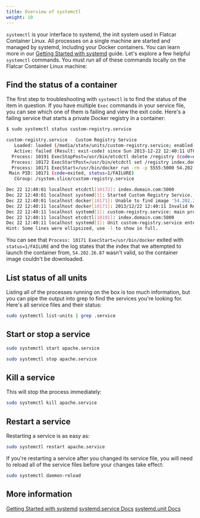 ```yaml
---
title: Overview of systemctl
weight: 10
---
```


`systemctl` is your interface to systemd, the init system used in Flatcar Container Linux. All processes on a single machine are started and managed by systemd, including your Docker containers. You can learn more in our [Getting Started with systemd](getting-started-with-systemd.md) guide. Let's explore a few helpful `systemctl` commands. You must run all of these commands locally on the Flatcar Container Linux machine:

## Find the status of a container

The first step to troubleshooting with `systemctl` is to find the status of the item in question. If you have multiple `Exec` commands in your service file, you can see which one of them is failing and view the exit code. Here's a failing service that starts a private Docker registry in a container:

```sh
$ sudo systemctl status custom-registry.service

custom-registry.service - Custom Registry Service
   Loaded: loaded (/media/state/units/custom-registry.service; enabled-runtime)
   Active: failed (Result: exit-code) since Sun 2013-12-22 12:40:11 UTC; 35s ago
  Process: 10191 ExecStopPost=/usr/bin/etcdctl delete /registry (code=exited, status=0/SUCCESS)
  Process: 10172 ExecStartPost=/usr/bin/etcdctl set /registry index.domain.com:5000 (code=exited, status=0/SUCCESS)
  Process: 10171 ExecStart=/usr/bin/docker run -rm -p 5555:5000 54.202.26.87:5000/registry /bin/sh /root/boot.sh (code=exited, status=1/FAILURE)
 Main PID: 10171 (code=exited, status=1/FAILURE)
   CGroup: /system.slice/custom-registry.service

Dec 22 12:40:01 localhost etcdctl[10172]: index.domain.com:5000
Dec 22 12:40:01 localhost systemd[1]: Started Custom Registry Service.
Dec 22 12:40:01 localhost docker[10171]: Unable to find image '54.202.26.87:5000/registry' (tag: latest) locally
Dec 22 12:40:11 localhost docker[10171]: 2013/12/22 12:40:11 Invalid Registry endpoint: Get http://index2.domain.com:5000/v1/_ping: dial tcp 54.204.26.2...o timeout
Dec 22 12:40:11 localhost systemd[1]: custom-registry.service: main process exited, code=exited, status=1/FAILURE
Dec 22 12:40:11 localhost etcdctl[10191]: index.domain.com:5000
Dec 22 12:40:11 localhost systemd[1]: Unit custom-registry.service entered failed state.
Hint: Some lines were ellipsized, use -l to show in full.
```

You can see that `Process: 10171 ExecStart=/usr/bin/docker` exited with `status=1/FAILURE` and the log states that the index that we attempted to launch the container from, `54.202.26.87` wasn't valid, so the container image couldn't be downloaded.

## List status of all units

Listing all of the processes running on the box is too much information, but you can pipe the output into grep to find the services you're looking for. Here's all service files and their status:

```sh
sudo systemctl list-units | grep .service
```

## Start or stop a service

```sh
sudo systemctl start apache.service
```

```sh
sudo systemctl stop apache.service
```

## Kill a service

This will stop the process immediately:

```sh
sudo systemctl kill apache.service
```

## Restart a service

Restarting a service is as easy as:

```sh
sudo systemctl restart apache.service
```

If you're restarting a service after you changed its service file, you will need to reload all of the service files before your changes take effect:

```sh
sudo systemctl daemon-reload
```

## More information

<a class="btn btn-default" href="getting-started-with-systemd.md">Getting Started with systemd</a>
<a class="btn btn-default" href="http://www.freedesktop.org/software/systemd/man/systemd.service.html">systemd.service Docs</a>
<a class="btn btn-default" href="http://www.freedesktop.org/software/systemd/man/systemd.unit.html">systemd.unit Docs</a>
